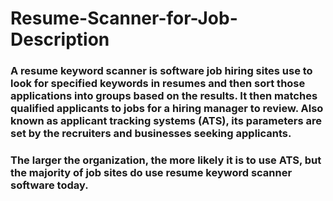 # Resume-Scanner-for-Job-Description

### A resume keyword scanner is software job hiring sites use to look for specified keywords in resumes and then sort those applications into groups based on the results. It then matches qualified applicants to jobs for a hiring manager to review. Also known as applicant tracking systems (ATS), its parameters are set by the recruiters and businesses seeking applicants. 

### The larger the organization, the more likely it is to use ATS, but the majority of job sites do use resume keyword scanner software today.
